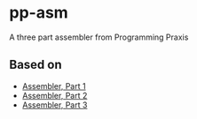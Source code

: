 pp-asm
======

A three part assembler from Programming Praxis

Based on
------
* [Assembler, Part 1](http://programmingpraxis.com/2014/04/15/assembler-part-1/)
* [Assembler, Part 2](http://programmingpraxis.com/2014/04/18/assembler-part-2/)
* [Assembler, Part 3](http://programmingpraxis.com/2014/04/23/assembler-part-3/)
